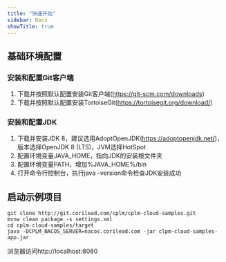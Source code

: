```yaml
---
title: "快速开始"
sidebar: Docs
showTitle: true
---
```

## 基础环境配置
### 安装和配置Git客户端
1. 下载并按照默认配置安装Git客户端(https://git-scm.com/downloads)
2. 下载并按照默认配置安装TortoiseGit(https://tortoisegit.org/download/)

### 安装和配置JDK
1. 下载并安装JDK 8，建议选用AdoptOpenJDK(https://adoptopenjdk.net/)，版本选择OpenJDK 8 (LTS)，JVM选择HotSpot
2. 配置环境变量JAVA_HOME，指向JDK的安装根文件夹
3. 配置环境变量PATH，增加%JAVA_HOME%/bin
4. 打开命令行控制台，执行java -version命令检查JDK安装成功

## 启动示例项目

```
git clone http://git.corilead.com/cplm/cplm-cloud-samples.git
mvnw clean package -s settings.xml
cd cplm-cloud-samples/target
java -DCPLM_NACOS_SERVER=nacos.corilead.com -jar clpm-cloud-samples-app.jar
```

浏览器访问http://localhost:8080